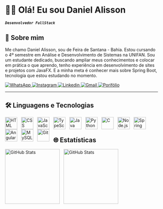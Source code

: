 # 👨‍💻 Olá! Eu sou Daniel Alisson

**_`Desenvolvedor FullStack`_**

## 📝 Sobre mim
Me chamo Daniel Alisson, sou de Feira de Santana - Bahia. Estou cursando o 4º semestre em Análise e Desenvolvimento de Sistemas na UNIFAN. Sou um estudante dedicado, buscando ampliar meus conhecimentos e colocar em prática o que aprendo, tenho experiência em desenvolvimento de sites e projetos com JavaFX. E a minha meta é conhecer mais sobre Spring Boot, tecnologia que estou estudando no momento.

<p align="left">
  <a href="https://wa.me/5575997190296">
    <img alt="WhatsApp" title="WhatsApp" src="https://img.shields.io/badge/WhatsApp-25D366?style=for-the-badge&logo=whatsapp&logoColor=white">
  </a>

  <a href="https://www.instagram.com/danielalisson__">
    <img alt="Instagram" title="Instagram" src="https://img.shields.io/badge/Instagram-E4405F?style=for-the-badge&logo=instagram&logoColor=white">
  </a>
  
  <a href="https://www.linkedin.com/in/daniel-alisson-6313b4269/">
    <img alt="Linkedin" title="Linkedin" src="https://img.shields.io/badge/LinkedIn-0077B5?style=for-the-badge&logo=linkedin&logoColor=white">
  </a>

  <a href="mailto:danielalisson77@gmail.com">
    <img alt="Gmail" title="Gmail" src="https://img.shields.io/badge/Gmail-D14836?style=for-the-badge&logo=gmail&logoColor=white">
  </a>

  <a href="https://daniel-alisson.github.io/">
    <img alt="Porifólio" title="Portifólio" src="https://img.shields.io/badge/Portfolio-255E63?style=for-the-badge&logo=About.me&logoColor=white">
  </a>
</p>

---

## 🛠 Linguagens e Tecnologias
  
  <img align="left" alt="HTML" title="HTML" width="40" style="padding-right: 10px;" src="https://cdn.jsdelivr.net/gh/devicons/devicon@latest/icons/html5/html5-original.svg" />
  <img align="left" alt="CSS" title="CSS" width="40" style="padding-right: 10px;" src="https://cdn.jsdelivr.net/gh/devicons/devicon@latest/icons/css3/css3-original.svg" />
  <img align="left" alt="JavaScript" title="JavaScript" width="40" style="padding-right: 10px;" src="https://cdn.jsdelivr.net/gh/devicons/devicon@latest/icons/javascript/javascript-original.svg" />
  <img align="left" alt="TypeScript" title="TypeScript" width="40" style="padding-right: 10px;" src="https://cdn.jsdelivr.net/gh/devicons/devicon@latest/icons/typescript/typescript-original.svg" />
          
  <img align="left" alt="Java" title="Java" width="40" style="padding-right: 10px;" src="https://cdn.jsdelivr.net/gh/devicons/devicon@latest/icons/java/java-original.svg" />
  <img align="left" alt="Python" title="Python" width="40" style="padding-right: 10px;" src="https://cdn.jsdelivr.net/gh/devicons/devicon@latest/icons/python/python-original.svg" />
  <img align="left" alt="C" title="C" width="40" style="padding-right: 10px;" src="https://cdn.jsdelivr.net/gh/devicons/devicon@latest/icons/c/c-original.svg" />
  <img align="left" alt="Node.js" title="Node.js" width="40" style="padding-right: 10px;" src="https://cdn.jsdelivr.net/gh/devicons/devicon@latest/icons/nodejs/nodejs-original-wordmark.svg" />
  
  <img align="left" alt="Spring" title="Spring" width="40" style="padding-right: 10px;" src="https://cdn.jsdelivr.net/gh/devicons/devicon@latest/icons/spring/spring-original-wordmark.svg" />
  <img align="left" alt="Angular" title="Angular" width="40" style="padding-right: 10px;" src="https://cdn.jsdelivr.net/gh/devicons/devicon@latest/icons/angular/angular-original.svg" />
  
  <img align="left" alt="MySQL" title="MySQL" width="40" style="padding-right: 10px;" src="https://cdn.jsdelivr.net/gh/devicons/devicon@latest/icons/mysql/mysql-original.svg" /> 
  <img align="left" alt="Git" title="Git" width="40" style="padding-right: 10px;" src="https://cdn.jsdelivr.net/gh/devicons/devicon@latest/icons/git/git-original.svg" />

<br/>
<br/>

## 🌐 Estatísticas

<p>
  <img align="left" alt="GitHub Stats" height="180" style="padding-right: 10px;" src="https://github-readme-stats.vercel.app/api?username=daniel-alisson&show_icons=true&theme=dracula&include_all_commits=true&locale=pt-br">

  <img align="left" alt="GitHub Stats" height="180" style="padding-right: 10px;" src="https://github-readme-stats.vercel.app/api/top-langs/?username=daniel-alisson&layout=compact&theme=dracula&custom_title=Tecnologias&langs_count=8">
</p>
